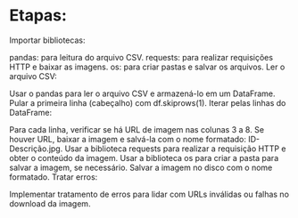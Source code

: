 # Etapas:

Importar bibliotecas:

pandas: para leitura do arquivo CSV.
requests: para realizar requisições HTTP e baixar as imagens.
os: para criar pastas e salvar os arquivos.
Ler o arquivo CSV:

Usar o pandas para ler o arquivo CSV e armazená-lo em um DataFrame.
Pular a primeira linha (cabeçalho) com df.skiprows(1).
Iterar pelas linhas do DataFrame:

Para cada linha, verificar se há URL de imagem nas colunas 3 a 8.
Se houver URL, baixar a imagem e salvá-la com o nome formatado: ID-Descrição.jpg.
Usar a biblioteca requests para realizar a requisição HTTP e obter o conteúdo da imagem.
Usar a biblioteca os para criar a pasta para salvar a imagem, se necessário.
Salvar a imagem no disco com o nome formatado.
Tratar erros:

Implementar tratamento de erros para lidar com URLs inválidas ou falhas no download da imagem.
